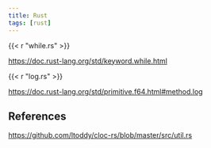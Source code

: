 ```yaml
---
title: Rust
tags: [rust]
---
```


{{< r "while.rs" >}}

<https://doc.rust-lang.org/std/keyword.while.html>

{{< r "log.rs" >}}

<https://doc.rust-lang.org/std/primitive.f64.html#method.log>

## References

<https://github.com/ltoddy/cloc-rs/blob/master/src/util.rs>
